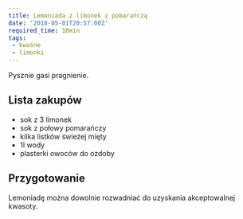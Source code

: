 ```yaml
---
title: Lemoniada z limonek z pomarańczą
date: '2018-05-01T20:57:00Z'
required_time: 10min
tags:
 - kwaśne
 - limonki
---
```


Pysznie gasi pragnienie.

<!---- splitter ---->

## Lista zakupów

- sok z 3 limonek
- sok z połowy pomarańczy
- kilka listków świeżej mięty
- 1l wody
- plasterki owoców do ozdoby

<!---- splitter ---->

## Przygotowanie

Lemoniadę można dowolnie rozwadniać do uzyskania akceptowalnej kwasoty.
